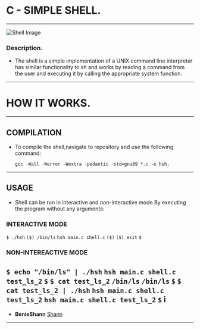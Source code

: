 # C - SIMPLE SHELL.
--- 

![Shell Image](https://s3.amazonaws.com/intranet-projects-files/holbertonschool-low_level_programming/235/shell.jpeg)


### Description.

*  The shell is a simple implementation of a UNIX command line interpreter  has similar functionality to sh and works by reading a command from the user and executing it by calling the appropriate system function.

----
# HOW IT WORKS.
---

## COMPILATION

* To compile the shell,navigate to repository and use the following command:

	`gcc -Wall -Werror -Wextra -pedantic -std=gnu89 *.c -o hsh. `
---

## USAGE

 * Shell can be run in interactive and non-interactive mode
   By executing the program without any arguments:

### INTERACTIVE MODE 
   `$ ./hsh`
   `($) /bin/ls`
   `hsh main.c shell.c`
   `($)`
   `($) exit`
   `$`

### NON-INTEREACTIVE MODE

   `$ echo "/bin/ls" | ./hsh`
   `hsh main.c shell.c test_ls_2`
   `$`
   `$ cat test_ls_2`
   `/bin/ls`
   `/bin/ls`
   `$`
   `$ cat test_ls_2 | ./hsh`
   `hsh main.c shell.c test_ls_2`
   `hsh main.c shell.c test_ls_2`
   `$`
i
---

* **BenieShann** [Shann](https://github.com/BenieShann)

-----------
